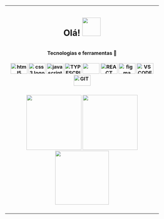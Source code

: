 <hr/>
<div display="flex" align="center" margin="500px">


<h1 align="center" font-size="300">Olá! <img src="https://media.tenor.com/PN7Bccnho5wAAAAj/penguin-hi.gif" height="60px"></h1>

</div>

      
 #
<div align="center">
  <div>      
    <h3>Tecnologias e ferramentas 🔧<h3>
  <img src="https://cdn.jsdelivr.net/gh/devicons/devicon/icons/html5/html5-original.svg" height="35" width="55" alt="html5 logo" title="HTML5"  />
  <img src="https://cdn.jsdelivr.net/gh/devicons/devicon/icons/css3/css3-original.svg"height="35" width="55" alt="css3 logo" title="CSS3" />
     <img src="https://cdn.jsdelivr.net/gh/devicons/devicon/icons/javascript/javascript-original.svg" height="35" width="55" alt="javascript logo"  >
      <img src="https://cdn.jsdelivr.net/gh/devicons/devicon/icons/typescript/typescript-original.svg" height="35" width="55" title="TYPESCRIPT">
     <img src="https://cdn.jsdelivr.net/gh/devicons/devicon/icons/ruby/ruby-original.svg" height="35" width="55" />
    <img src="https://cdn.jsdelivr.net/gh/devicons/devicon/icons/react/react-original.svg" height="35" width="55" title="REACT NATIVE">
   <img src="https://cdn.jsdelivr.net/gh/devicons/devicon/icons/figma/figma-original.svg" height="35" width="55" alt="figma logo"  title="FIGMA"/>
  <img src="https://cdn.jsdelivr.net/gh/devicons/devicon/icons/vscode/vscode-original.svg" height="35" width="55" a title="VSCODE" />
     <img src="https://cdn.jsdelivr.net/gh/devicons/devicon/icons/git/git-original.svg" height="35" width="55" a title="GIT"/>
  </div>

 


 ##
 
 <img height="180cm" src="http://github-profile-summary-cards.vercel.app/api/cards/repos-per-language?username=mareanx&theme=codeSTACKr"/>
 <img height="180cm" src="http://github-profile-summary-cards.vercel.app/api/cards/stats?username=mareanx&theme=codeSTACKr"/>
<br>
 
<img height="176cm" src="http://github-profile-summary-cards.vercel.app/api/cards/profile-details?username=mareanx&theme=codeSTACKr"/>

##
 
<hr/>    



